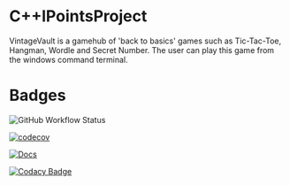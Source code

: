 # C++lPointsProject

VintageVault is a gamehub of 'back to basics' games such as Tic-Tac-Toe, Hangman, Wordle and Secret Number.
The user can play this game from the windows command terminal.


# Badges
![GitHub Workflow Status](https://github.com/johco178/C-IPointsProject/actions/workflows/cmake-single-platform.yml/badge.svg)

[![codecov](https://codecov.io/github/johco178/C-IPointsProject/graph/badge.svg?token=6L90UPZ56N)](https://codecov.io/github/johco178/C-IPointsProject)

[![Docs](https://img.shields.io/badge/Docs-Doxygen-brightgreen)](https://johco178.github.io/C-IPointsProject/)

[![Codacy Badge](https://app.codacy.com/project/badge/Grade/081fded57aa04b6f907c67711aea19fe)](https://app.codacy.com/gh/johco178/C-IPointsProject/dashboard?utm_source=gh&utm_medium=referral&utm_content=&utm_campaign=Badge_grade)
